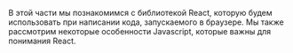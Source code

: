 В этой части мы познакомимся с библиотекой React, которую будем использовать при написании кода, запускаемого в браузере. Мы также рассмотрим некоторые особенности Javascript, которые важны для понимания React.